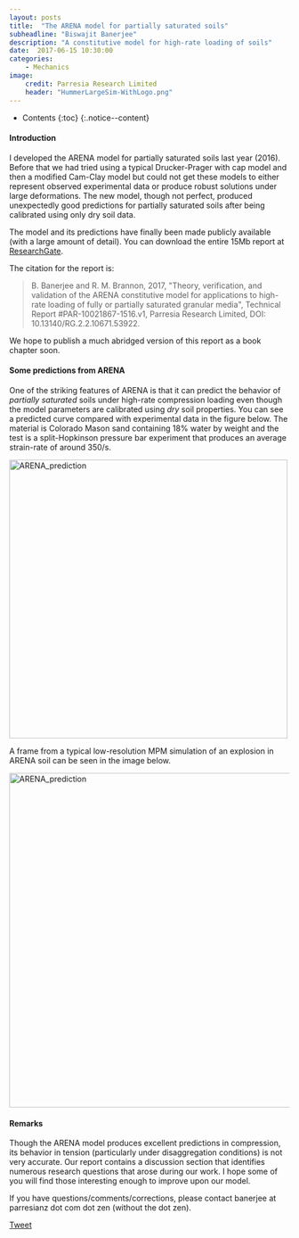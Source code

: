 ```yaml
---
layout: posts
title:  "The ARENA model for partially saturated soils"
subheadline: "Biswajit Banerjee"
description: "A constitutive model for high-rate loading of soils"
date:  2017-06-15 10:30:00
categories:
    - Mechanics
image:
    credit: Parresia Research Limited
    header: "HummerLargeSim-WithLogo.png"
---
```


- Contents
{:toc}
{:.notice--content}

#### Introduction ####
I developed the ARENA model for partially saturated soils last year (2016).  Before that
we had tried using a typical Drucker-Prager with cap model and then a modified Cam-Clay
model but could not get these models to either represent observed experimental data or
produce robust solutions under large deformations.  The new model, though not perfect,
produced unexpectedly good predictions for partially saturated soils after being
calibrated using only dry soil data.

The model and its predictions have finally been made publicly available (with a large
amount of detail).  You can download the entire 15Mb report at [ResearchGate](https://www.researchgate.net/publication/317578167_Theory_verification_and_validation_of_the_ARENA_constitutive_model_for_applications_to_high-rate_loading_of_fully_or_partially_saturated_granular_media).

The citation for the report is:

> B. Banerjee and R. M. Brannon, 2017, "Theory, verification, and validation of the ARENA constitutive model for applications to high-rate loading of fully or partially saturated granular media", Technical Report #PAR-10021867-1516.v1, Parresia Research Limited, DOI: 10.13140/RG.2.2.10671.53922.

We hope to publish a much abridged version of this report as a book chapter soon.

#### Some predictions from ARENA ####
One of the striking features of ARENA is that it can predict the behavior of *partially saturated*
soils under high-rate compression loading even though the model parameters are calibrated using *dry* soil properties.  You can see a predicted curve compared with experimental data in the figure below.  The material is Colorado Mason sand containing 18% water by weight and the test is a split-Hopkinson pressure bar experiment that produces an average strain-rate of around 350/s.

<img style="width:500px" alt="ARENA_prediction" src="{{site.baseurl}}/assets/blogimg/MasonSandUniaxialStrainSHPB-081612-003_Sig_t.png"/>

A frame from a typical low-resolution MPM simulation of an explosion in ARENA soil can be seen
in the image below.

<img style="width:600px" alt="ARENA_prediction" src="{{site.baseurl}}/assets/blogimg/Centrifuge_VHull_BoulderClay_20g_13ww_midPBC_00120.png"/>


#### Remarks ####
Though the ARENA model produces excellent predictions in compression, its behavior in tension (particularly under disaggregation conditions) is not very accurate.  Our report contains a discussion section that identifies numerous research questions that arose during our work.  I hope some of you will find those interesting enough to improve upon our model.

If you have questions/comments/corrections, please contact banerjee at parresianz dot com dot zen (without the dot zen).


<a class="twitter-share-button" href="https://twitter.com/intent/tweet" data-via="parresianz"> Tweet</a>
<script src="//platform.linkedin.com/in.js" type="text/javascript">
  lang: en_US
</script>
<script type="IN/Share" data-counter="right"></script>

